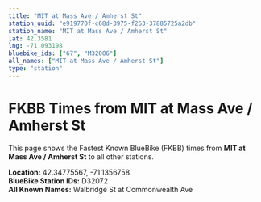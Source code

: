 ```yaml
---
title: "MIT at Mass Ave / Amherst St"
station_uuid: "e919770f-c68d-3975-f263-37885725a2db"
station_name: "MIT at Mass Ave / Amherst St"
lat: 42.3581
lng: -71.093198
bluebike_ids: ["67", "M32006"]
all_names: ["MIT at Mass Ave / Amherst St"]
type: "station"
---
```


# FKBB Times from MIT at Mass Ave / Amherst St

This page shows the Fastest Known BlueBike (FKBB) times from **MIT at Mass Ave / Amherst St** to all other stations.

**Location:** 42.34775567, -71.1356758  
**BlueBike Station IDs:** D32072  
**All Known Names:** Walbridge St at Commonwealth Ave

